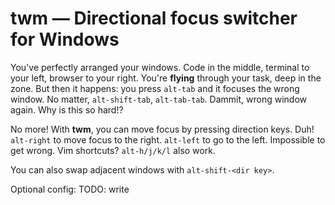 # twm — Directional focus switcher for Windows

You've perfectly arranged your windows.
Code in the middle, terminal to your left, browser to your right.
You're **flying** through your task, deep in the zone.
But then it happens: you press `alt-tab` and it focuses the wrong window.
No matter, `alt-shift-tab`, `alt-tab-tab`.
Dammit, wrong window again.
Why is this so hard!?

No more!
With **twm**, you can move focus by pressing direction keys.
Duh!
`alt-right` to move focus to the right.
`alt-left` to go to the left.
Impossible to get wrong.
Vim shortcuts?
`alt-h/j/k/l` also work.

You can also swap adjacent windows with `alt-shift-<dir key>`.

Optional config:
TODO: write

